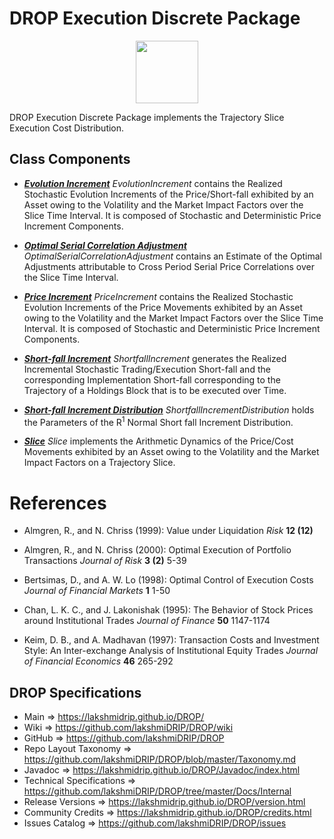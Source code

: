 # DROP Execution Discrete Package

<p align="center"><img src="https://github.com/lakshmiDRIP/DROP/blob/master/DRIP_Logo.gif?raw=true" width="100"></p>

DROP Execution Discrete Package implements the Trajectory Slice Execution Cost Distribution.


## Class Components

 * [***Evolution Increment***](https://github.com/lakshmiDRIP/DROP/tree/master/src/main/java/org/drip/execution/discrete/EvolutionIncrement.java)
 <i>EvolutionIncrement</i> contains the Realized Stochastic Evolution Increments of the Price/Short-fall
 exhibited by an Asset owing to the Volatility and the Market Impact Factors over the Slice Time Interval. It
 is composed of Stochastic and Deterministic Price Increment Components.

 * [***Optimal Serial Correlation Adjustment***](https://github.com/lakshmiDRIP/DROP/tree/master/src/main/java/org/drip/execution/discrete/OptimalSerialCorrelationAdjustment.java)
 <i>OptimalSerialCorrelationAdjustment</i> contains an Estimate of the Optimal Adjustments attributable to
 Cross Period Serial Price Correlations over the Slice Time Interval.

 * [***Price Increment***](https://github.com/lakshmiDRIP/DROP/tree/master/src/main/java/org/drip/execution/discrete/PriceIncrement.java)
 <i>PriceIncrement</i> contains the Realized Stochastic Evolution Increments of the Price Movements exhibited
 by an Asset owing to the Volatility and the Market Impact Factors over the Slice Time Interval. It is
 composed of Stochastic and Deterministic Price Increment Components.

 * [***Short-fall Increment***](https://github.com/lakshmiDRIP/DROP/tree/master/src/main/java/org/drip/execution/discrete/ShortfallIncrement.java)
 <i>ShortfallIncrement</i> generates the Realized Incremental Stochastic Trading/Execution Short-fall and the
 corresponding Implementation Short-fall corresponding to the Trajectory of a Holdings Block that is to be
 executed over Time.

 * [***Short-fall Increment Distribution***](https://github.com/lakshmiDRIP/DROP/tree/master/src/main/java/org/drip/execution/discrete/ShortfallIncrementDistribution.java)
 <i>ShortfallIncrementDistribution</i> holds the Parameters of the R<sup>1</sup> Normal Short fall Increment
 Distribution.

 * [***Slice***](https://github.com/lakshmiDRIP/DROP/tree/master/src/main/java/org/drip/execution/discrete/Slice.java)
 <i>Slice</i> implements the Arithmetic Dynamics of the Price/Cost Movements exhibited by an Asset owing to
 the Volatility and the Market Impact Factors on a Trajectory Slice.


# References

 * Almgren, R., and N. Chriss (1999): Value under Liquidation <i>Risk</i> <b>12 (12)</b>

 * Almgren, R., and N. Chriss (2000): Optimal Execution of Portfolio Transactions <i>Journal of Risk</i> <b>3
 	(2)</b> 5-39

 * Bertsimas, D., and A. W. Lo (1998): Optimal Control of Execution Costs <i>Journal of Financial Markets</i>
 	<b>1</b> 1-50

 * Chan, L. K. C., and J. Lakonishak (1995): The Behavior of Stock Prices around Institutional Trades
 	<i>Journal of Finance</i> <b>50</b> 1147-1174

 * Keim, D. B., and A. Madhavan (1997): Transaction Costs and Investment Style: An Inter-exchange Analysis of
 	Institutional Equity Trades <i>Journal of Financial Economics</i> <b>46</b> 265-292


## DROP Specifications

 * Main                     => https://lakshmidrip.github.io/DROP/
 * Wiki                     => https://github.com/lakshmiDRIP/DROP/wiki
 * GitHub                   => https://github.com/lakshmiDRIP/DROP
 * Repo Layout Taxonomy     => https://github.com/lakshmiDRIP/DROP/blob/master/Taxonomy.md
 * Javadoc                  => https://lakshmidrip.github.io/DROP/Javadoc/index.html
 * Technical Specifications => https://github.com/lakshmiDRIP/DROP/tree/master/Docs/Internal
 * Release Versions         => https://lakshmidrip.github.io/DROP/version.html
 * Community Credits        => https://lakshmidrip.github.io/DROP/credits.html
 * Issues Catalog           => https://github.com/lakshmiDRIP/DROP/issues

